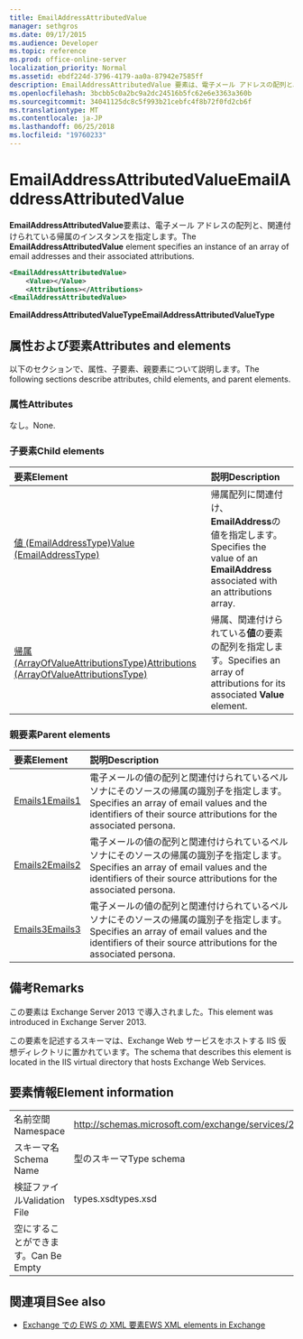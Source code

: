 ```yaml
---
title: EmailAddressAttributedValue
manager: sethgros
ms.date: 09/17/2015
ms.audience: Developer
ms.topic: reference
ms.prod: office-online-server
localization_priority: Normal
ms.assetid: ebdf224d-3796-4179-aa0a-87942e7585ff
description: EmailAddressAttributedValue 要素は、電子メール アドレスの配列と、関連付けられている帰属のインスタンスを指定します。
ms.openlocfilehash: 3bcbb5c0a2bc9a2dc24516b5fc62e6e3363a360b
ms.sourcegitcommit: 34041125dc8c5f993b21cebfc4f8b72f0fd2cb6f
ms.translationtype: MT
ms.contentlocale: ja-JP
ms.lasthandoff: 06/25/2018
ms.locfileid: "19760233"
---
```

# <a name="emailaddressattributedvalue"></a><span data-ttu-id="ea96a-103">EmailAddressAttributedValue</span><span class="sxs-lookup"><span data-stu-id="ea96a-103">EmailAddressAttributedValue</span></span>

<span data-ttu-id="ea96a-104">**EmailAddressAttributedValue**要素は、電子メール アドレスの配列と、関連付けられている帰属のインスタンスを指定します。</span><span class="sxs-lookup"><span data-stu-id="ea96a-104">The **EmailAddressAttributedValue** element specifies an instance of an array of email addresses and their associated attributions.</span></span> 
  
```XML
<EmailAddressAttributedValue>
    <Value></Value>
    <Attributions></Attributions>
<EmailAddressAttributedValue>
```

 <span data-ttu-id="ea96a-105">**EmailAddressAttributedValueType**</span><span class="sxs-lookup"><span data-stu-id="ea96a-105">**EmailAddressAttributedValueType**</span></span>
## <a name="attributes-and-elements"></a><span data-ttu-id="ea96a-106">属性および要素</span><span class="sxs-lookup"><span data-stu-id="ea96a-106">Attributes and elements</span></span>

<span data-ttu-id="ea96a-107">以下のセクションで、属性、子要素、親要素について説明します。</span><span class="sxs-lookup"><span data-stu-id="ea96a-107">The following sections describe attributes, child elements, and parent elements.</span></span>
  
### <a name="attributes"></a><span data-ttu-id="ea96a-108">属性</span><span class="sxs-lookup"><span data-stu-id="ea96a-108">Attributes</span></span>

<span data-ttu-id="ea96a-109">なし。</span><span class="sxs-lookup"><span data-stu-id="ea96a-109">None.</span></span>
  
### <a name="child-elements"></a><span data-ttu-id="ea96a-110">子要素</span><span class="sxs-lookup"><span data-stu-id="ea96a-110">Child elements</span></span>

|<span data-ttu-id="ea96a-111">**要素**</span><span class="sxs-lookup"><span data-stu-id="ea96a-111">**Element**</span></span>|<span data-ttu-id="ea96a-112">**説明**</span><span class="sxs-lookup"><span data-stu-id="ea96a-112">**Description**</span></span>|
|:-----|:-----|
|[<span data-ttu-id="ea96a-113">値 (EmailAddressType)</span><span class="sxs-lookup"><span data-stu-id="ea96a-113">Value (EmailAddressType)</span></span>](value-emailaddresstype.md) <br/> |<span data-ttu-id="ea96a-114">帰属配列に関連付け、 **EmailAddress**の値を指定します。</span><span class="sxs-lookup"><span data-stu-id="ea96a-114">Specifies the value of an **EmailAddress** associated with an attributions array.</span></span>  <br/> |
|[<span data-ttu-id="ea96a-115">帰属 (ArrayOfValueAttributionsType)</span><span class="sxs-lookup"><span data-stu-id="ea96a-115">Attributions (ArrayOfValueAttributionsType)</span></span>](attributions-arrayofvalueattributionstype.md) <br/> |<span data-ttu-id="ea96a-116">帰属、関連付けられている**値**の要素の配列を指定します。</span><span class="sxs-lookup"><span data-stu-id="ea96a-116">Specifies an array of attributions for its associated **Value** element.</span></span>  <br/> |
   
### <a name="parent-elements"></a><span data-ttu-id="ea96a-117">親要素</span><span class="sxs-lookup"><span data-stu-id="ea96a-117">Parent elements</span></span>

|<span data-ttu-id="ea96a-118">**要素**</span><span class="sxs-lookup"><span data-stu-id="ea96a-118">**Element**</span></span>|<span data-ttu-id="ea96a-119">**説明**</span><span class="sxs-lookup"><span data-stu-id="ea96a-119">**Description**</span></span>|
|:-----|:-----|
|[<span data-ttu-id="ea96a-120">Emails1</span><span class="sxs-lookup"><span data-stu-id="ea96a-120">Emails1</span></span>](emails1.md) <br/> |<span data-ttu-id="ea96a-121">電子メールの値の配列と関連付けられているペルソナにそのソースの帰属の識別子を指定します。</span><span class="sxs-lookup"><span data-stu-id="ea96a-121">Specifies an array of email values and the identifiers of their source attributions for the associated persona.</span></span>  <br/> |
|[<span data-ttu-id="ea96a-122">Emails2</span><span class="sxs-lookup"><span data-stu-id="ea96a-122">Emails2</span></span>](emails2.md) <br/> |<span data-ttu-id="ea96a-123">電子メールの値の配列と関連付けられているペルソナにそのソースの帰属の識別子を指定します。</span><span class="sxs-lookup"><span data-stu-id="ea96a-123">Specifies an array of email values and the identifiers of their source attributions for the associated persona.</span></span>  <br/> |
|[<span data-ttu-id="ea96a-124">Emails3</span><span class="sxs-lookup"><span data-stu-id="ea96a-124">Emails3</span></span>](emails3.md) <br/> |<span data-ttu-id="ea96a-125">電子メールの値の配列と関連付けられているペルソナにそのソースの帰属の識別子を指定します。</span><span class="sxs-lookup"><span data-stu-id="ea96a-125">Specifies an array of email values and the identifiers of their source attributions for the associated persona.</span></span>  <br/> |
   
## <a name="remarks"></a><span data-ttu-id="ea96a-126">備考</span><span class="sxs-lookup"><span data-stu-id="ea96a-126">Remarks</span></span>

<span data-ttu-id="ea96a-127">この要素は Exchange Server 2013 で導入されました。</span><span class="sxs-lookup"><span data-stu-id="ea96a-127">This element was introduced in Exchange Server 2013.</span></span>
  
<span data-ttu-id="ea96a-128">この要素を記述するスキーマは、Exchange Web サービスをホストする IIS 仮想ディレクトリに置かれています。</span><span class="sxs-lookup"><span data-stu-id="ea96a-128">The schema that describes this element is located in the IIS virtual directory that hosts Exchange Web Services.</span></span>
  
## <a name="element-information"></a><span data-ttu-id="ea96a-129">要素情報</span><span class="sxs-lookup"><span data-stu-id="ea96a-129">Element information</span></span>

|||
|:-----|:-----|
|<span data-ttu-id="ea96a-130">名前空間</span><span class="sxs-lookup"><span data-stu-id="ea96a-130">Namespace</span></span>  <br/> |http://schemas.microsoft.com/exchange/services/2006/types  <br/> |
|<span data-ttu-id="ea96a-131">スキーマ名</span><span class="sxs-lookup"><span data-stu-id="ea96a-131">Schema Name</span></span>  <br/> |<span data-ttu-id="ea96a-132">型のスキーマ</span><span class="sxs-lookup"><span data-stu-id="ea96a-132">Type schema</span></span>  <br/> |
|<span data-ttu-id="ea96a-133">検証ファイル</span><span class="sxs-lookup"><span data-stu-id="ea96a-133">Validation File</span></span>  <br/> |<span data-ttu-id="ea96a-134">types.xsd</span><span class="sxs-lookup"><span data-stu-id="ea96a-134">types.xsd</span></span>  <br/> |
|<span data-ttu-id="ea96a-135">空にすることができます。</span><span class="sxs-lookup"><span data-stu-id="ea96a-135">Can Be Empty</span></span>  <br/> ||
   
## <a name="see-also"></a><span data-ttu-id="ea96a-136">関連項目</span><span class="sxs-lookup"><span data-stu-id="ea96a-136">See also</span></span>



- [<span data-ttu-id="ea96a-137">Exchange での EWS の XML 要素</span><span class="sxs-lookup"><span data-stu-id="ea96a-137">EWS XML elements in Exchange</span></span>](ews-xml-elements-in-exchange.md)

